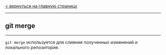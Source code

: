 [< вернуться на главную страницу](./readme.md)

---
## git merge 

---

`git merge` используется для слияния полученных изменений и локального репозитория.